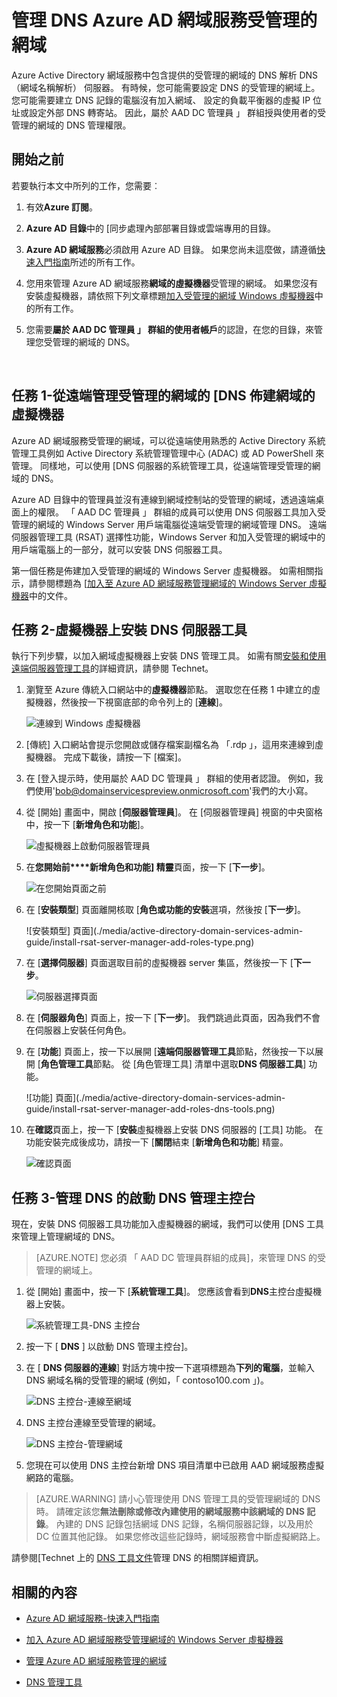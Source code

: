 <properties
    pageTitle="Azure Active Directory 網域服務︰ 管理上受管理的網域的 DNS |Microsoft Azure"
    description="管理 DNS Azure Active Directory 網域服務受管理的網域"
    services="active-directory-ds"
    documentationCenter=""
    authors="mahesh-unnikrishnan"
    manager="stevenpo"
    editor="curtand"/>

<tags
    ms.service="active-directory-ds"
    ms.workload="identity"
    ms.tgt_pltfrm="na"
    ms.devlang="na"
    ms.topic="article"
    ms.date="10/03/2016"
    ms.author="maheshu"/>

# <a name="administer-dns-on-an-azure-ad-domain-services-managed-domain"></a>管理 DNS Azure AD 網域服務受管理的網域
Azure Active Directory 網域服務中包含提供的受管理的網域的 DNS 解析 DNS （網域名稱解析） 伺服器。 有時候，您可能需要設定 DNS 的受管理的網域上。 您可能需要建立 DNS 記錄的電腦沒有加入網域、 設定的負載平衡器的虛擬 IP 位址或設定外部 DNS 轉寄站。 因此，屬於 AAD DC 管理員 」 群組授與使用者的受管理的網域的 DNS 管理權限。


## <a name="before-you-begin"></a>開始之前
若要執行本文中所列的工作，您需要︰

1. 有效**Azure 訂閱**。

2. **Azure AD 目錄**中的 [同步處理內部部署目錄或雲端專用的目錄。

3. **Azure AD 網域服務**必須啟用 Azure AD 目錄。 如果您尚未這麼做，請遵循[快速入門指南](./active-directory-ds-getting-started.md)所述的所有工作。

4. 您用來管理 Azure AD 網域服務**網域的虛擬機器**受管理的網域。 如果您沒有安裝虛擬機器，請依照下列文章標題[加入受管理的網域 Windows 虛擬機器](./active-directory-ds-admin-guide-join-windows-vm.md)中的所有工作。

5. 您需要**屬於 AAD DC 管理員 」 群組的使用者帳戶**的認證，在您的目錄，來管理您受管理的網域的 DNS。

<br>

## <a name="task-1---provision-a-domain-joined-virtual-machine-to-remotely-administer-dns-for-the-managed-domain"></a>任務 1-從遠端管理受管理的網域的 [DNS 佈建網域的虛擬機器
Azure AD 網域服務受管理的網域，可以從遠端使用熟悉的 Active Directory 系統管理工具例如 Active Directory 系統管理管理中心 (ADAC) 或 AD PowerShell 來管理。 同樣地，可以使用 [DNS 伺服器的系統管理工具，從遠端管理受管理的網域的 DNS。

Azure AD 目錄中的管理員並沒有連線到網域控制站的受管理的網域，透過遠端桌面上的權限。 「 AAD DC 管理員 」 群組的成員可以使用 DNS 伺服器工具加入受管理的網域的 Windows Server 用戶端電腦從遠端受管理的網域管理 DNS。 遠端伺服器管理工具 (RSAT) 選擇性功能，Windows Server 和加入受管理的網域中的用戶端電腦上的一部分，就可以安裝 DNS 伺服器工具。

第一個任務是佈建加入受管理的網域的 Windows Server 虛擬機器。 如需相關指示，請參閱標題為 [[加入至 Azure AD 網域服務管理網域的 Windows Server 虛擬機器](active-directory-ds-admin-guide-join-windows-vm.md)中的文件。


## <a name="task-2---install-dns-server-tools-on-the-virtual-machine"></a>任務 2-虛擬機器上安裝 DNS 伺服器工具
執行下列步驟，以加入網域虛擬機器上安裝 DNS 管理工具。 如需有關[安裝和使用遠端伺服器管理工具](https://technet.microsoft.com/library/hh831501.aspx)的詳細資訊，請參閱 Technet。

1. 瀏覽至 Azure 傳統入口網站中的**虛擬機器**節點。 選取您在任務 1 中建立的虛擬機器，然後按一下視窗底部的命令列上的 [**連線**]。

    ![連線到 Windows 虛擬機器](./media/active-directory-domain-services-admin-guide/connect-windows-vm.png)

2. [傳統] 入口網站會提示您開啟或儲存檔案副檔名為 「.rdp 」，這用來連線到虛擬機器。 完成下載後，請按一下 [檔案]。

3. 在 [登入提示時，使用屬於 AAD DC 管理員 」 群組的使用者認證。 例如，我們使用'bob@domainservicespreview.onmicrosoft.com'我們的大小寫。

4. 從 [開始] 畫面中，開啟 [**伺服器管理員**]。 在 [伺服器管理員] 視窗的中央窗格中，按一下 [**新增角色和功能**]。

    ![虛擬機器上啟動伺服器管理員](./media/active-directory-domain-services-admin-guide/install-rsat-server-manager.png)

5. 在**您開始前****新增角色和功能] 精靈**頁面，按一下 [**下一步**]。

    ![在您開始頁面之前](./media/active-directory-domain-services-admin-guide/install-rsat-server-manager-add-roles-begin.png)

6. 在 [**安裝類型**] 頁面離開核取 [**角色或功能的安裝**選項，然後按 [**下一步**]。

    ![安裝類型] 頁面](./media/active-directory-domain-services-admin-guide/install-rsat-server-manager-add-roles-type.png)

7. 在 [**選擇伺服器**] 頁面選取目前的虛擬機器 server 集區，然後按一下 [**下一步**。

    ![伺服器選擇頁面](./media/active-directory-domain-services-admin-guide/install-rsat-server-manager-add-roles-server.png)

8. 在 [**伺服器角色**] 頁面上，按一下 [**下一步**]。 我們跳過此頁面，因為我們不會在伺服器上安裝任何角色。

9. 在 [**功能**] 頁面上，按一下以展開 [**遠端伺服器管理工具**節點，然後按一下以展開 [**角色管理工具**節點。 從 [角色管理工具] 清單中選取**DNS 伺服器工具**] 功能。

    ![功能] 頁面](./media/active-directory-domain-services-admin-guide/install-rsat-server-manager-add-roles-dns-tools.png)

10. 在**確認**頁面上，按一下 [**安裝**虛擬機器上安裝 DNS 伺服器的 [工具] 功能。 在功能安裝完成後成功，請按一下 [**關閉**結束 [**新增角色和功能**] 精靈。

    ![確認頁面](./media/active-directory-domain-services-admin-guide/install-rsat-server-manager-add-roles-dns-confirmation.png)


## <a name="task-3---launch-the-dns-management-console-to-administer-dns"></a>任務 3-管理 DNS 的啟動 DNS 管理主控台
現在，安裝 DNS 伺服器工具功能加入虛擬機器的網域，我們可以使用 [DNS 工具來管理上管理網域的 DNS。

> [AZURE.NOTE] 您必須 「 AAD DC 管理員群組的成員]，來管理 DNS 的受管理的網域上。

1. 從 [開始] 畫面中，按一下 [**系統管理工具**]。 您應該會看到**DNS**主控台虛擬機器上安裝。

    ![系統管理工具-DNS 主控台](./media/active-directory-domain-services-admin-guide/install-rsat-dns-tools-installed.png)

2. 按一下 [ **DNS** ] 以啟動 DNS 管理主控台]。

3. 在 [ **DNS 伺服器的連線**] 對話方塊中按一下選項標題為**下列的電腦**，並輸入 DNS 網域名稱的受管理的網域 (例如，「 contoso100.com 」)。

    ![DNS 主控台-連線至網域](./media/active-directory-domain-services-admin-guide/dns-console-connect-to-domain.png)

4. DNS 主控台連線至受管理的網域。

    ![DNS 主控台-管理網域](./media/active-directory-domain-services-admin-guide/dns-console-managed-domain.png)

5. 您現在可以使用 DNS 主控台新增 DNS 項目清單中已啟用 AAD 網域服務虛擬網路的電腦。

> [AZURE.WARNING] 請小心管理使用 DNS 管理工具的受管理網域的 DNS 時。 請確定該您**無法刪除或修改內建使用的網域服務中該網域的 DNS 記錄**。 內建的 DNS 記錄包括網域 DNS 記錄，名稱伺服器記錄，以及用於 DC 位置其他記錄。 如果您修改這些記錄時，網域服務會中斷虛擬網路上。


請參閱[Technet 上的 [DNS 工具文件](https://technet.microsoft.com/library/cc753579.aspx)管理 DNS 的相關詳細資訊。


## <a name="related-content"></a>相關的內容

- [Azure AD 網域服務-快速入門指南](./active-directory-ds-getting-started.md)

- [加入 Azure AD 網域服務受管理網域的 Windows Server 虛擬機器](active-directory-ds-admin-guide-join-windows-vm.md)

- [管理 Azure AD 網域服務管理的網域](active-directory-ds-admin-guide-administer-domain.md)

- [DNS 管理工具](https://technet.microsoft.com/library/cc753579.aspx)
